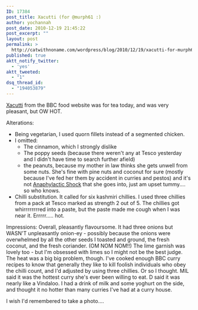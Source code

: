 ```yaml
---
ID: 17384
post_title: Xacutti (for @murph61 :)
author: yochannah
post_date: 2010-12-19 21:45:22
post_excerpt: ""
layout: post
permalink: >
  http://catwithnoname.com/wordpress/blog/2010/12/19/xacutti-for-murph61/
published: true
aktt_notify_twitter:
  - 'yes'
aktt_tweeted:
  - "1"
dsq_thread_id:
  - "194053879"
---
```

<a href="http://www.bbc.co.uk/food/recipes/magoasxacutti_89994">Xacutti</a> from the BBC food website was for tea today, and was very pleasant, but OW HOT. 

Alterations: 
<ul>
	<li>Being vegetarian, I used quorn fillets instead of a segmented chicken.</li>
 <li>I omitted:
 <ul>
   <li> The cinnamon, which I strongly dislike </li>
   <li> The poppy seeds (because there weren't any at Tesco yesterday and I didn't have time to search further afield) </li>
   <li>the peanuts, because my mother in law thinks she gets unwell from some nuts. She's fine with pine nuts and coconut for sure (mostly because I've fed her them by accident in curries and pestos) and it's not <a href="http://www.nhs.uk/conditions/Anaphylaxis/Pages/Introduction.aspx">Anaphylactic Shock</a> that she goes into, just am upset tummy.... so who knows. </li>
  </ul></li>
<li>Chilli substitution. It called for six kashmiri chillies. I used three chillies from a pack at Tesco marked as strength 2 out of 5. The chillies got whirrrrrrrred into a paste, but the paste made me cough when I was near it. Errrrr..... hot. </li>
</ul>

Impressions: Overall, pleasantly flavoursome. It had three onions but WASN'T unpleasantly onion-ey - possibly because the onions were overwhelmed by all the other seeds I toasted and ground, the fresh coconut, and the fresh coriander. (OM NOM NOM!!) The lime garnish was lovely too - but I'm obsessed with limes so I might not be the best judge. The heat was a big big problem, though. I've cooked enough BBC curry recipes to know that generally they like to kill foolish individuals who obey the chilli count, and I'd adjusted by using three chillies. Or so I thought. MIL said it was the hottest curry she's ever been willing to eat. D said it was nearly like a Vindaloo. I had a drink of milk and some yoghurt on the side, and thought it no hotter than many curries I've had at a curry house.

I wish I'd remembered to take a photo....
